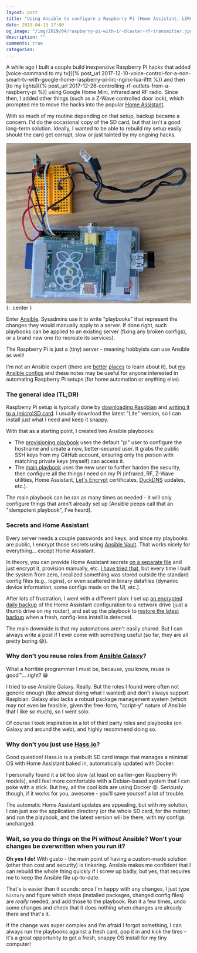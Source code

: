```yaml
---
layout: post
title: "Using Ansible to configure a Raspberry Pi (Home Assistant, LIRC, 433Utils, Z-Wave, etc.)"
date: 2019-04-13 17:00
og_image: "/img/2019/04/raspberry-pi-with-ir-blaster-rf-transmitter.jpg"
description: ""
comments: true
categories:
---
```


A while ago I built a couple build inexpensive Raspberry Pi hacks that added [voice-command to my tv]({% post_url 2017-12-10-voice-control-for-a-non-smart-tv-with-google-home-raspberry-pi-lirc-nginx-lua-ifttt %}) and then [to my lights]({% post_url 2017-12-26-controlling-rf-outlets-from-a-raspberry-pi %}) using Google Home Mini, infrared and RF radio. Since then, I added other things (such as a Z-Wave controlled door lock), which prompted me to move the hacks into the popular [Home Assistant](https://www.home-assistant.io/).

With so much of my routine depending on that setup, backup became a concern. I'd do the occasional copy of the SD card, but that isn't a good long-term solution. Ideally, I wanted to be able to rebuild my setup easily should the card get corrupt, slow or just tainted by my ongoing hacks.

![](/img/2019/04/raspberry-pi-with-ir-blaster-rf-transmitter.jpg){: .center }

Enter [Ansible](https://github.com/ansible/ansible). Sysadmins use it to write "playbooks" that represent the changes they would manually apply to a server. If done right, such playbooks can be applied to an existing server (fixing any broken configs), or a brand new one (to recreate its services).

The Raspberry Pi is just a (tiny) server - meaning hobbyists can use Ansible as well!

I'm not an Ansible expert (there are [better](https://www.packtpub.com/books/info/authors/jesse-keating) [places](https://www.ansiblefordevops.com/) to learn about it), but [my Ansible configs](https://github.com/chesterbr/chester-ansible-configs#home-automation-raspberry-pi) and these notes may be useful for anyone interested in automating Raspberry Pi setups (for home automation or anything else).

<!--more-->

### The general idea (TL;DR)

Raspberry Pi setup is typically done by [downloading Raspbian](https://www.raspberrypi.org/downloads/raspbian/) and [writing it to a (micro)SD card](https://www.balena.io/etcher/). I usually download the latest "Lite" version, so I can install just what I need and keep it snappy.

With that as a starting point, I created two Ansible playbooks:

- The [provisioning playbook](https://github.com/chesterbr/chester-ansible-configs/blob/master/rpi_provisioning.yml) uses the default "pi" user to configure the hostname and create a new, better-secured user. It grabs the public SSH keys from my GitHub account, ensuring only the person with matching private keys (myself) can access it.
- The [main playbook](https://github.com/chesterbr/chester-ansible-configs/blob/master/rpi.yml) uses the new user to further harden the security, then configure all the things I need on my Pi (infrared, RF, Z-Wave utilities, Home Assistant, [Let's Encrypt](https://letsencrypt.org/) certificates, [DuckDNS](https://www.duckdns.org/) updates, etc.).

The main playbook can be ran as many times as needed - it will only configure things that aren't already set up (Ansible peeps call that an "idempotent playbook", I've heard).

### Secrets and Home Assistant

Every server needs a couple passwords and keys, and since my playbooks are public, I encrypt those secrets using [Ansible Vault](https://docs.ansible.com/ansible/latest/user_guide/vault.html). That works nicely for everything... except Home Assistant.

In theory, you can provide Home Assistant secrets [on a separate file](https://www.home-assistant.io/docs/configuration/secrets/) and just encrypt it, provision manually, etc. [I have tried that](https://github.com/chesterbr/chester-ansible-configs/blob/f3012060c69a02d895b07fb95a921dc003615ecc/rpi.yml#L230-L244), but every time I built the system from zero, I realized something was stored outside the standard config files (e.g., logins), or even scattered in binary datafiles (dynamic device information, some configs made on the UI, etc.).

After lots of frustration, I went with a different plan: I set up [an encrypted daily backup](https://github.com/chesterbr/chester-ansible-configs/blob/23cbf9fa96f36587ea48155ce77ae13dd6dd795a/templates/ha-backup.sh.j2#L17-L25) of the Home Assistant configuration to a network drive (just a thumb drive on my router), and set up the playbook to [restore the latest backup](https://github.com/chesterbr/chester-ansible-configs/blob/23cbf9fa96f36587ea48155ce77ae13dd6dd795a/templates/ha-backup.sh.j2#L5-L14) when a fresh, config-less install is detected.

The main downside is that my automations aren't easily shared. But I can always write a post if I ever come with something useful (so far, they are all pretty boring 😅).

### Why don't you reuse roles from [Ansible Galaxy](https://galaxy.ansible.com/)?

What a _horrible_ programmer I must be, because, you know, reuse is good™️... right? 😁

I tried to use Ansible Galaxy. Really. But the roles I found were often not generic enough (like _almost_ doing what I wanted) and don't always support Raspbian. Galaxy also lacks a robust package management system (which may not even be feasible, given the free-form, "script-y" nature of Ansible that I like so much), so I went solo.

Of course I took inspiration in a lot of third party roles and playbooks (on Galaxy and around the web), and highly recommend doing so.

### Why don't you just use [Hass.io](https://www.home-assistant.io/hassio/)?

Good question! Hass.io is a prebuilt SD card image that manages a minimal OS with Home Assistant baked in, automatically updated with Docker.

I personally found it a bit too slow (at least on earlier-gen Raspberry Pi models), and I feel more comfortable with a Debian-based system that I can poke with a stick. But hey, all the cool kids are using Docker 😜. Seriously though, if it works for you, awesome - you'll save yourself a lot of trouble.

The automatic Home Assistant updates are appealing, but with my solution, I can just axe the application directory (or the whole SD card, for the matter) and run the playbook, and the latest version will be there, with my configs unchanged.

### Wait, so you do things on the Pi _without_ Ansible? Won't your changes be overwritten when you run it?

**Oh yes I do!** With gusto - the main point of having a custom-made solution (other than cost and security) is tinkering. Ansible makes me confident that I can rebuild the whole thing quickly if I screw up badly, but yes, that requires me to keep the Ansible file up-to-date.

That's is easier than it sounds: once I'm happy with any changes, I just type `history` and figure which steps (installed packages, changed config files) are _really_ needed, and add those to the playbook. Run it a few times, undo some changes and check that it does nothing when changes are already there and that's it.

If the change was super complex and I'm afraid I forgot something, I can always run the playbooks against a fresh card, pop it in and kick the tires - it's a great opportunity to get a fresh, snappy OS install for my tiny computer!
